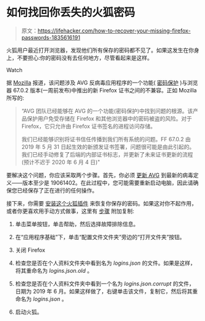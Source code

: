 # 如何找回你丢失的火狐密码

> 原文：<https://lifehacker.com/how-to-recover-your-missing-firefox-passwords-1835616191>

火狐用户最近打开浏览器，发现他们所有保存的密码都不见了。如果这发生在你身上，不要担心:你的密码没有去任何地方，尽管看起来是这样。

Watch

据 [Mozilla](https://bugzilla.mozilla.org/show_bug.cgi?id=1558765) 报道，该问题涉及 AVG 反病毒应用程序的一个功能( [密码保护](https://support.avg.com/SupportArticleView?l=en&urlName=Activate-AVG-Password-Protection) )与浏览器 67.0.2 版本(一周前发布)中推出的新 Firefox 证书之间的不兼容。正如 Mozilla 所写的:

> “AVG 团队已经能够在 AVG 的一个功能(密码保护)中找到问题的根源。该产品保护用户免受存储在 Firefox 和其他浏览器中的密码被盗的风险。对于 Firefox，它只允许由 Firefox 证书签名的进程访问存储。
> 
> 我们已经能够识别将证书信任传播到我们所有系统的问题。FF 67.0.2 由 2019 年 5 月 31 日起生效的新颁发证书签署，问题很可能是由此引起的。我们已经手动修复了后端的内部证书标志，并更新了未来证书更新的流程(预计不迟于 2020 年 6 月 4 日)"

要解决这个问题，你应该采取两个步骤。首先，你必须 [更新 AVG](https://support.avg.com/SupportArticleView?l=en&urlName=Update-AVG-Antivirus&supportType=home) 到最新的病毒定义——版本至少是 19061402。在此过程中，您可能需要重新启动电脑，因此请确保您已经保存了正在进行的任何操作。

接下来，你需要 [安装这个火狐插件](https://addons.mozilla.org/en-US/firefox/addon/restore-logins/) 来恢复你保存的密码。如果这对你不起作用，或者你更喜欢用手动方式做事，这里有 [步骤](https://support.mozilla.org/en-US/kb/passwords-disappearing-avg-security-software?redirectlocale=en-US&redirectslug=passwords-disappearing-avg-security) 附加复制:

1.  单击菜单按钮，单击帮助，然后选择故障排除信息。

2.  在“应用程序基础”下，单击“配置文件文件夹”旁边的“打开文件夹”按钮。
3.  关闭 Firefox
4.  检查您是否在个人资料文件夹中看到名为 *logins.json* 的文件。如果是这样，将其重命名为 *logins.json.old* 。
5.  检查您是否在个人资料文件夹中看到一个名为 *logins.json.corrupt* 的文件，日期为 2019 年 6 月。如果这样做了，右键单击该文件，复制它，然后将其重命名为 *logins.json* 。
6.  启动火狐。